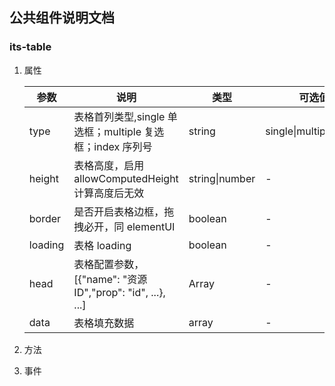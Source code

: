 ## 公共组件说明文档

### its-table

1. 属性

   | 参数 | 说明 | 类型 | 可选值 | 默认值 |
   | --- | --- | --- | --- | --- |
   | type | 表格首列类型,single 单选框；multiple 复选框；index 序列号 | string | single\|multiple\|index | custom |
   | height | 表格高度，启用 allowComputedHeight 计算高度后无效 | string\|number | - | - |
   | border | 是否开启表格边框，拖拽必开，同 elementUI | boolean | - | false |
   | loading | 表格 loading | boolean | - | false |
   | head | 表格配置参数，[{"name": "资源 ID","prop": "id", ...}, ...] | Array<columnConfig> | - | [] |
   | data | 表格填充数据 | array | - | [] |

2. 方法
3. 事件
